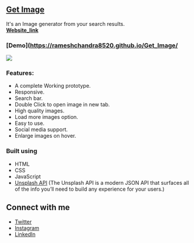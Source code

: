 ## [Get Image](https://rameshchandra8520.github.io/Get_Image/)
It's an Image generator from your search results.
<br>
**[Website_link](https://rameshchandra8520.github.io/Get_Image/)**

### [Demo](https://rameshchandra8520.github.io/Get_Image/
![](https://user-images.githubusercontent.com/76244600/144753825-56dd3529-5017-488f-b0f1-16866ca582ee.png)

### Features:
- A complete Working prototype.
- Responsive.
- Search bar.
- Double Click to open image in new tab.
- High quality images.
- Load more images option.
- Easy to use.
- Social media support.
- Enlarge images on hover.

### Built using
- HTML
- CSS
- JavaScript
- [Unsplash API](https://unsplash.com/developers) (The Unsplash API is a modern JSON API that surfaces all of the info you’ll need to build any experience for your users.)

## Connect with me
- [Twitter](https://twitter.com/POLARAMESHCHAN2)
- [Instagram](https://www.instagram.com/polarameshchandra/)
- [LinkedIn](https://www.linkedin.com/in/pola-ramesh-chandra-b78347202/)
